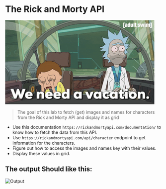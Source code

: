 # The Rick and Morty API
<img src="giphy.gif">

> The goal of this lab to fetch (get) images and names for characters from the Rick and Morty API and display it as grid 
- Use this documentation `https://rickandmortyapi.com/documentation/` to know how to fetch the data from this API.
- Use `https://rickandmortyapi.com/api/character` endpoint to get information for the characters.
- Figure out how to access the images and names key with their values.
- Display these values in grid.
## The output Should like this:
![Output](JSON-lab-output.png)